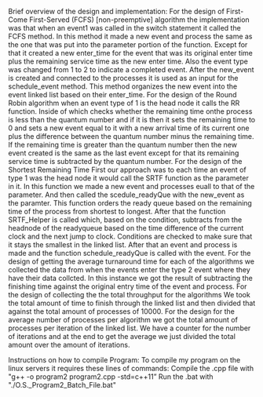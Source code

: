 Brief overview of the design and implementation:
	For the design of First-Come First-Served (FCFS) [non-preemptive] algorithm the implementation was that when an event1 was called in the switch statement it called the FCFS method. In this method it made a new event and process the same as the one that was put into the parameter  portion of the function. Except for that it created a new enter_time for the event that was its original enter time plus the remaining service time as the new enter time. Also the event type was changed from 1 to 2 to indicate a completed event. After the new_event is created and connected to the processes it is used as an input for the schedule_event method. This method organizes the new event into the event linked list based on their enter_time. 
	For the design of the Round Robin algorithm when an event type of 1 is the head node it calls the RR function. Inside of which checks whether the remaining time onthe process is less than the quantum number and if it is then it sets the remaining time to 0 and sets a new event equal to it with a new arrival time of its current one plus the difference between the quantum number minus the remaining time. If the remaining time is greater than the quantum number then the new event created is the same as the last event except for that its remaining service time is subtracted by the quantum number.
	For the design of the Shortest Remaining Time First our approach was to each time an event of type 1 was the head node it would call the SRTF function as the parameter in it. In this function we made a new event and processes euall to that of the parameter. And then called the scedule_readyQue with the new_event as the paramter. This function orders the ready queue based on the remaining time of the process from shortest to longest. After that the function SRTF_Helper is called which, based on the condition, subtracts from the headnode of the readyqueue based on the time difference of the current clock and the next jump to clock. Conditions are checked to make sure that it stays the smallest in the linked list. After that an event and process is made and the function schedule_readyQue is called with the event. 
	For the design of getting the average turnaround time for each of the algorithms we collected the data from when the events enter the type 2 event where they have their data collcted. In this instance we got the result of subtracting the finishing time against the original entry time of the event and process.
	For the design of collecting the the total throughput for the algorithms 
We took the total amount of time to finish through the linked list and then divided that against the total amount of processes of 10000.
	For the design for the average number of processes per algorithm we got the total amount of processes per iteration of the linked list. We have a counter for the number of iterations and at the end to get the average we just divided the total amount over the amount of iterations.




Instructions on how to compile Program: To compile my program on the linux servers it requires these lines of commands:
Compile the .cpp file with "g++ -o program2 program2.cpp -std=c++11”
Run the .bat with "./O.S._Program2_Batch_File.bat"
